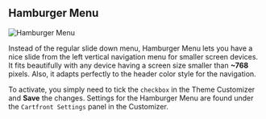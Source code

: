 ## Hamburger Menu

<img src="" alt="Hamburger Menu">

Instead of the regular slide down menu, Hamburger Menu lets you have a nice slide from the left vertical navigation menu for smaller screen devices. It fits beautifully with any device having a screen size smaller than **~768** pixels. Also, it adapts perfectly to the header color style for the navigation.

To activate, you simply need to tick the `checkbox` in the Theme Customizer and **Save** the changes. Settings for the Hamburger Menu are found under the `Cartfront Settings` panel in the Customizer.
